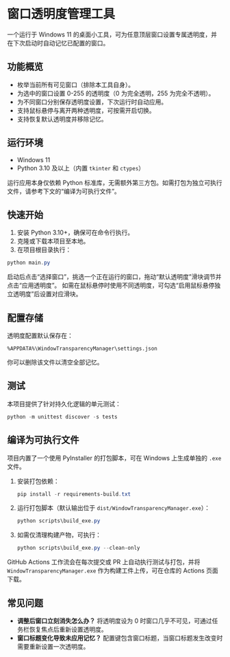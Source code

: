 # 窗口透明度管理工具

一个运行于 Windows 11 的桌面小工具，可为任意顶层窗口设置专属透明度，并在下次启动时自动记忆已配置的窗口。

## 功能概览

- 枚举当前所有可见窗口（排除本工具自身）。
- 为选中的窗口设置 0-255 的透明度（0 为完全透明，255 为完全不透明）。
- 为不同窗口分别保存透明度设置，下次运行时自动应用。
- 支持鼠标悬停与离开两种透明度，可按需开启切换。
- 支持恢复默认透明度并移除记忆。

## 运行环境

- Windows 11
- Python 3.10 及以上（内置 `tkinter` 和 `ctypes`）

运行应用本身仅依赖 Python 标准库，无需额外第三方包。如需打包为独立可执行文件，请参考下文的“编译为可执行文件”。

## 快速开始

1. 安装 Python 3.10+，确保可在命令行执行。
2. 克隆或下载本项目至本地。
3. 在项目根目录执行：

```powershell
python main.py
```

启动后点击“选择窗口”，挑选一个正在运行的窗口，拖动“默认透明度”滑块调节并点击“应用透明度”。
如需在鼠标悬停时使用不同透明度，可勾选“启用鼠标悬停独立透明度”后设置对应滑块。

## 配置存储

透明度配置默认保存在：

```
%APPDATA%\WindowTransparencyManager\settings.json
```

你可以删除该文件以清空全部记忆。

## 测试

本项目提供了针对持久化逻辑的单元测试：

```powershell
python -m unittest discover -s tests
```

## 编译为可执行文件

项目内置了一个使用 PyInstaller 的打包脚本，可在 Windows 上生成单独的 `.exe` 文件。

1. 安装打包依赖：

	```powershell
	pip install -r requirements-build.txt
	```

2. 运行打包脚本（默认输出位于 `dist/WindowTransparencyManager.exe`）：

	```powershell
	python scripts\build_exe.py
	```

3. 如需仅清理构建产物，可执行：

	```powershell
	python scripts\build_exe.py --clean-only
	```

GitHub Actions 工作流会在每次提交或 PR 上自动执行测试与打包，并将 `WindowTransparencyManager.exe` 作为构建工件上传，可在仓库的 Actions 页面下载。

## 常见问题

- **调整后窗口立刻消失怎么办？** 将透明度设为 0 时窗口几乎不可见，可通过任务栏恢复焦点后重新设置透明度。
- **窗口标题变化导致未应用记忆？** 配置键包含窗口标题，当窗口标题发生改变时需要重新设置一次透明度。
